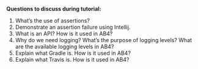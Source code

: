 **Questions to discuss during tutorial:**

<include src="../../book/modeling/modelingBehaviors/sequenceDiagramsIntermediate/q-essay-expainParserFactory.md" /><p/>

1. What’s the use of assertions?
1. Demonstrate an assertion failure using Intellij.
1. What is an API? How is it used in AB4?
1. Why do we need logging? What’s the purpose of logging levels? What are the available logging levels in AB4?
1. Explain what Gradle is. How is it used in AB4?
1. Explain what Travis is. How is it used in AB4?